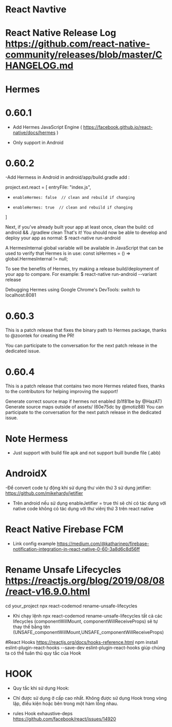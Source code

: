 
# React Navtive
# React Native Release Log https://github.com/react-native-community/releases/blob/master/CHANGELOG.md
# Hermes
# 0.60.1
- Add Hermes JavaScript Engine  ( https://facebook.github.io/react-native/docs/hermes )
+ Only support in Android
#  0.60.2
-Add Hermess in Android
in android/app/build.gradle add :

project.ext.react = [
entryFile: "index.js",
-     enableHermes: false  // clean and rebuild if changing
+     enableHermes: true  // clean and rebuild if changing
]

Next, if you've already built your app at least once, clean the build:
cd android && ./gradlew clean
That's it! You should now be able to develop and deploy your app as normal:
$ react-native run-android

A HermesInternal global variable will be available in JavaScript that can be used to verify that Hermes is in use:
const isHermes = () => global.HermesInternal != null;

To see the benefits of Hermes, try making a release build/deployment of your app to compare. For example:
$ react-native run-android --variant release

Debugging Hermes using Google Chrome's DevTools:
switch to localhost:8081

# 0.60.3

This is a patch release that fixes the binary path to Hermes package, thanks to @zoontek for creating the PR!

You can participate to the conversation for the next patch release in the dedicated issue.

# 0.60.4

This is a patch release that contains two more Hermes related fixes, thanks to the contributors for helping improving the support!

Generate correct source map if hermes not enabled (b1f81be by @HazAT)
Generate source maps outside of assets/ (60e75dc by @motiz88)
You can participate to the conversation for the next patch release in the dedicated issue.


# Note Hermess
- Just support  with build file apk and not support buill bundle file (.abb) 



# AndroidX
-Để convert code tự động khi sử dụng thư viên thứ 3 sử dụng jetifier:
https://github.com/mikehardy/jetifier

- Trên android nếu sử dụng enableJetifier = true thì sẽ chỉ có tác dụng với native code không có tác dụng với thư viênj thứ
3 trên react native

# React Native Firebase FCM
- Link config example https://medium.com/@katharinep/firebase-notification-integration-in-react-native-0-60-3a8d6c8d56ff

# Rename  Unsafe Lifecycles https://reactjs.org/blog/2019/08/08/react-v16.9.0.html
cd your_project
npx react-codemod rename-unsafe-lifecycles

- Khi chạy lệnh npx react-codemod rename-unsafe-lifecycles tất cả các lifecycles (componentWillMount, componentWillReceiveProps) sẽ tự thay thế bằng tên (UNSAFE_componentWillMount,UNSAFE_componentWillReceiveProps)

#React Hooks https://reactjs.org/docs/hooks-reference.html
npm install eslint-plugin-react-hooks --save-dev
eslint-plugin-react-hooks giúp chúng ta có thể tuân thủ quy tắc của Hook 

# HOOK
- Quy tắc khi sử dụng Hook:
+ Chỉ được sử dụng ở cấp cao nhất. Không được sử dụng Hook trong vòng lặp, điều kiện hoặc bên trong một hàm lồng nhau.

+ rules Hook exhaustive-deps  https://github.com/facebook/react/issues/14920

